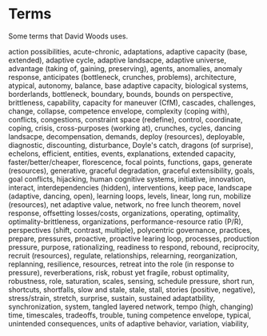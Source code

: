 # Terms

Some terms that David Woods uses.


action possibilities,
acute-chronic,
adaptations,
adaptive capacity (base, extended),
adaptive cycle,
adaptive landsacpe,
adaptive universe,
advantage (taking of, gaining, preserving),
agents,
anomalies,
anomaly response,
anticipates (bottleneck, crunches, problems),
architecture,
atypical,
autonomy,
balance,
base adaptive capacity,
biological systems,
borderlands,
bottleneck,
boundary,
bounds,
bounds on perspective,
brittleness,
capability,
capacity for maneuver (CfM),
cascades,
challenges,
change,
collapse,
competence envelope,
complexity (coping with),
conflicts,
congestions,
constraint space (redefine),
control,
coordinate,
coping,
crisis,
cross-purposes (working at),
crunches,
cycles,
dancing landsacpe,
decompensation,
demands,
deploy (resources),
deployable,
diagnostic,
discounting,
disturbance,
Doyle's catch,
dragons (of surprise),
echelons,
efficient,
entities,
events,
explanations,
extended capacity,
faster/better/cheaper,
florescence,
focal points,
functions,
gaps,
generate (resources),
generative,
graceful degradation,
graceful extensibility,
goals,
goal conflicts,
hijacking,
human cognitive systems,
initiative,
innovation,
interact,
interdependencies (hidden),
interventions,
keep pace,
landscape (adaptive, dancing, open),
learning loops,
levels,
linear,
long run,
mobilize (resources),
net adaptive value,
network,
no free lunch theorem,
novel response,
offsetting losses/costs,
organizations,
operating,
optimality,
optimality-brittleness,
organizations,
performance-resource ratio (P/R),
perspectives (shift, contrast, multiple),
polycentric governance,
practices,
prepare,
pressures,
proactive,
proactive learing loop,
processes,
production pressure,
purpose,
rationalizing,
readiness to respond,
rebound,
reciprocity,
recruit (resources),
regulate,
relationships,
relearning,
reorganization,
replanning,
resilience,
resources,
retreat into the role (in response to pressure),
reverberations,
risk,
robust yet fragile,
robust optimality,
robustness,
role,
saturation,
scales,
sensing,
schedule pressure,
short run,
shortcuts,
shortfalls,
slow and stale,
stale,
stall,
stories (positive, negative),
stress/strain,
stretch,
surprise,
sustain,
sustained adaptatbility,
synchronization,
system,
tangled layered network,
tempo (high, changing)
time,
timescales,
tradeoffs,
trouble,
tuning competence envelope,
typical,
unintended consequences,
units of adaptive behavior,
variation,
viability,
